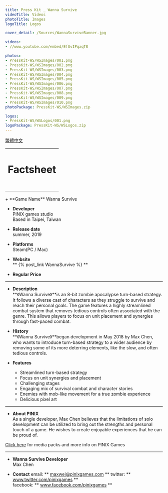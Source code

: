 ```yaml
---
title: Press Kit _ Wanna Survive
videoTitle: Videos
photoTitle: Images
logoTitle: Logos

cover_detail: /Sources/WannaSurviveBanner.jpg

videos: 
- //www.youtube.com/embed/EfUvIPqaqT8

photos: 
- PressKit-WS/WSImages/001.png
- PressKit-WS/WSImages/002.png
- PressKit-WS/WSImages/003.png
- PressKit-WS/WSImages/004.png
- PressKit-WS/WSImages/005.png
- PressKit-WS/WSImages/006.png
- PressKit-WS/WSImages/007.png
- PressKit-WS/WSImages/008.png
- PressKit-WS/WSImages/009.png
- PressKit-WS/WSImages/010.png
photoPackage: PressKit-WS/WSImages.zip

logos: 
- PressKit-WS/WSLogos/001.png
logoPackage: PressKit-WS/WSLogos.zip
---
```

<!--統一管理連結-->
[PINIXPressKitLink]: /PressKit-PINIX/en/
<!--統一管理連結-->
<a href="../zh-TW/" class="button small" target=_self>繁體中文</a>
<table><td><h1>Factsheet<h1></td></table>
+ **Game Name**  
Wanna Survive

+ **Developer**  
PINIX games studio  
Based in Taipei, Taiwan

+ **Release date**  
summer, 2019

+ **Platforms**  
Steam(PC / Mac)  <!--要更新連結-->

+ **Website**  
** {% post_link WannaSurvive %} **

+ **Regular Price**  
  
---
+ **Description**  
**《Wanna Survive》**is an 8-bit zombie apocalypse turn-based strategy. It follows a diverse cast of characters as they struggle to survive and reach their personal goals.
The game features a highly streamlined combat system that removes tedious controls often associated with the genre. This allows players to focus on unit placement and synergies through fast-paced combat.

+ **History**  
**《Wanna Survive》**began development in May 2018 by Max Chen, who wants to introduce turn-based strategy to a wider audience by removing some of its more deterring elements, like the slow, and often tedious controls.

+ **Features**
	+ Streamlined turn-based strategy
	+ Focus on unit synergies and placement
	+ Challenging stages
	+ Engaging mix of survival combat and character stories
	+ Enemies with mob-like movement for a true zombie experience
	+ Delicious pixel art

---
<!--Awards & Recognition-->
<!--Selected Articles-->
+ **About PINIX**  
As a single developer, Max Chen believes that the limitations of solo development can be utilized to bring out the strengths and personal touch of a game. He wishes to create enjoyable experiences that he can be proud of.

[Click here][PINIXPressKitLink] for media packs and more info on PINIX Games

---
+ **Wanna Survive Developer**  
Max Chen

+ **Contact**
email: ** maxwei@pinixgames.com **
twitter: ** www.twitter.com/pinixgames **  
facebook: ** www.facebook.com/pinixgames **

	